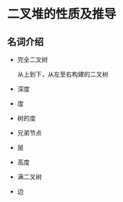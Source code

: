 # 二叉堆的性质及推导

## 名词介绍

- 完全二叉树

  从上到下，从左至右构建的二叉树

- 深度

  

- 度

- 树的度

- 兄弟节点

- 层

- 高度

- 满二叉树

- 边